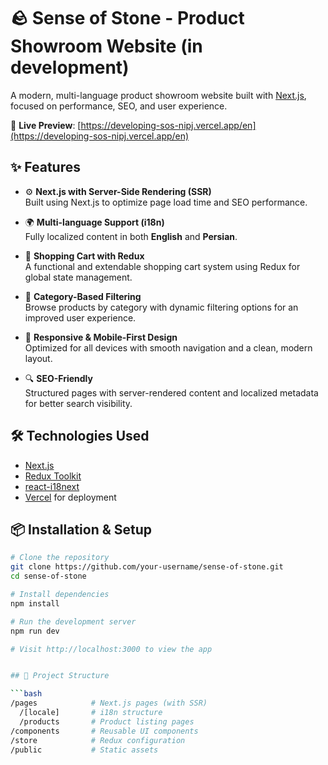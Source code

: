 # 🪨 Sense of Stone - Product Showroom Website (in development)

A modern, multi-language product showroom website built with [Next.js](https://nextjs.org/), focused on performance, SEO, and user experience.

🔗 **Live Preview**: [https://developing-sos-nipj.vercel.app/en](https://developing-sos-nipj.vercel.app/en)

## ✨ Features

- ⚙️ **Next.js with Server-Side Rendering (SSR)**  
  Built using Next.js to optimize page load time and SEO performance.

- 🌍 **Multi-language Support (i18n)**  
  Fully localized content in both **English** and **Persian**.

- 🛒 **Shopping Cart with Redux**  
  A functional and extendable shopping cart system using Redux for global state management.

- 🧭 **Category-Based Filtering**  
  Browse products by category with dynamic filtering options for an improved user experience.

- 📱 **Responsive & Mobile-First Design**  
  Optimized for all devices with smooth navigation and a clean, modern layout.

- 🔍 **SEO-Friendly**  
  Structured pages with server-rendered content and localized metadata for better search visibility.

## 🛠️ Technologies Used

- [Next.js](https://nextjs.org/)
- [Redux Toolkit](https://redux-toolkit.js.org/)
- [react-i18next](https://react.i18next.com/)
- [Vercel](https://vercel.com/) for deployment

## 📦 Installation & Setup

```bash
# Clone the repository
git clone https://github.com/your-username/sense-of-stone.git
cd sense-of-stone

# Install dependencies
npm install

# Run the development server
npm run dev

# Visit http://localhost:3000 to view the app


## 📂 Project Structure

```bash
/pages            # Next.js pages (with SSR)
  /[locale]       # i18n structure
  /products       # Product listing pages
/components       # Reusable UI components
/store            # Redux configuration
/public           # Static assets
